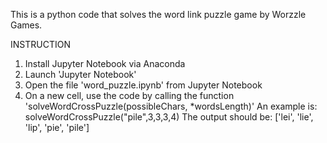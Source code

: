 This is a python code that solves the word link puzzle game by Worzzle Games.

INSTRUCTION

1. Install Jupyter Notebook via Anaconda
2. Launch 'Jupyter Notebook'
3. Open the file 'word_puzzle.ipynb' from Jupyter Notebook
4. On a new cell, use the code by calling the function 'solveWordCrossPuzzle(possibleChars, *wordsLength)'
An example is:
solveWordCrossPuzzle("pile",3,3,3,4)
The output should be: ['lei', 'lie', 'lip', 'pie', 'pile']
